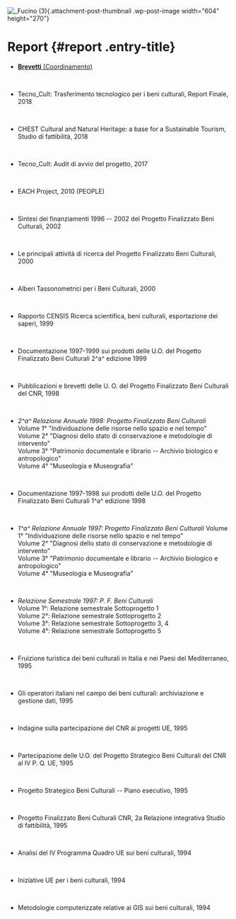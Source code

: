 ![\_Fucino (3)](wp-content/uploads/2018/11/Fucino-3-604x270.jpg){.attachment-post-thumbnail .wp-post-image width="604" height="270"}

Report {#report .entry-title}
======

-   [**Brevetti** (Coordinamento)](wp-content/uploads/2018/10/Brevetti-PFBC-2003.pdf)

&nbsp;

-   Tecno\_Cult: Trasferimento tecnologico per i beni culturali, Report Finale, 2018

&nbsp;

-   CHEST Cultural and Natural Heritage: a base for a Sustainable Tourism, Studio di fattibilità, 2018

&nbsp;

-   Tecno\_Cult: Audit di avvio del progetto, 2017

&nbsp;

-   EACH Project, 2010 (PEOPLE)

&nbsp;

-   Sintesi dei finanziamenti 1996 -- 2002 del Progetto Finalizzato Beni Culturali, 2002

&nbsp;

-   Le principali attività di ricerca del Progetto Finalizzato Beni Culturali, 2000

&nbsp;

-   Alberi Tassonometrici per i Beni Culturali, 2000

&nbsp;

-   Rapporto CENSIS Ricerca scientifica, beni culturali, esportazione dei saperi, 1999

&nbsp;

-   Documentazione 1997-1999 sui prodotti delle U.O. del Progetto Finalizzato Beni Culturali 2^a^ edizione 1999

&nbsp;

-   Pubblicazioni e brevetti delle U. O. del Progetto Finalizzato Beni Culturali del CNR, 1998

&nbsp;

-   *2^a^ Relazione Annuale 1998:  Progetto Finalizzato Beni Culturali*\
    Volume 1° "Individuazione delle risorse nello spazio e nel tempo"\
    Volume 2° "Diagnosi dello stato di conservazione e metodologie di intervento"\
    Volume 3° "Patrimonio documentale e librario -- Archivio biologico e antropologico"\
    Volume 4° "Museologia e Museografia"

&nbsp;

-   Documentazione 1997-1998 sui prodotti delle U.O. del Progetto Finalizzato Beni Culturali 1^a^ edizione 1998

&nbsp;

-   *1^a^ Relazione Annuale 1997:  Progetto Finalizzato Beni Culturali* Volume 1° "Individuazione delle risorse nello spazio e nel tempo"\
    Volume 2° "Diagnosi dello stato di conservazione e metodologie di intervento"\
    Volume 3° "Patrimonio documentale e librario -- Archivio biologico e antropologico"\
    Volume 4° "Museologia e Museografia"

&nbsp;

-   *Relazione Semestrale 1997: P. F. Beni Culturali*\
    Volume 1°: Relazione semestrale Sottoprogetto 1\
    Volume 2°: Relazione semestrale Sottoprogetto 2\
    Volume 3°: Relazione semestrale Sottoprogetto 3, 4\
    Volume 4°: Relazione semestrale Sottoprogetto 5

&nbsp;

-   Fruizione turistica dei beni culturali in Italia e nei Paesi del Mediterraneo, 1995

&nbsp;

-   Gli operatori italiani nel campo dei beni culturali: archiviazione e gestione dati, 1995

&nbsp;

-   Indagine sulla partecipazione del CNR ai progetti UE, 1995

&nbsp;

-   Partecipazione delle U.O. del Progetto Strategico Beni Culturali del CNR al IV P. Q. UE, 1995

&nbsp;

-   Progetto Strategico Beni Culturali -- Piano esecutivo, 1995

&nbsp;

-   Progetto Finalizzato Beni Culturali CNR, 2a Relazione integrativa Studio di fattibilità, 1995

&nbsp;

-   Analisi del IV Programma Quadro UE sui beni culturali, 1994

&nbsp;

-   Iniziative UE per i beni culturali, 1994

&nbsp;

-   Metodologie computerizzate relative ai GIS sui beni culturali, 1994

